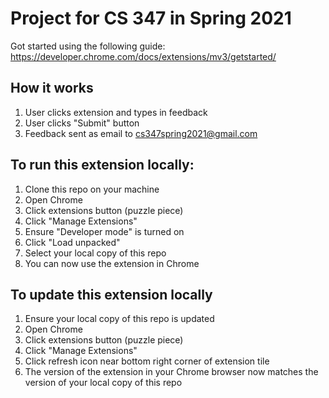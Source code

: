 # Project for CS 347 in Spring 2021

Got started using the following guide:
https://developer.chrome.com/docs/extensions/mv3/getstarted/

## How it works
1. User clicks extension and types in feedback
2. User clicks "Submit" button
3. Feedback sent as email to cs347spring2021@gmail.com

## To run this extension locally:
1. Clone this repo on your machine
2. Open Chrome
3. Click extensions button (puzzle piece)
4. Click "Manage Extensions"
5. Ensure "Developer mode" is turned on
6. Click "Load unpacked"
7. Select your local copy of this repo
8. You can now use the extension in Chrome

## To update this extension locally
1. Ensure your local copy of this repo is updated
2. Open Chrome
3. Click extensions button (puzzle piece)
4. Click "Manage Extensions"
5. Click refresh icon near bottom right corner of extension tile
6. The version of the extension in your Chrome browser now matches the version of your local copy of this repo